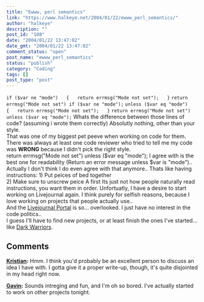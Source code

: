 ```yaml
---
title: "Ewww, perl semantics"
link: "https://www.halkeye.net/2004/01/22/ewww_perl_semantics/"
author: "halkeye"
description: ""
post_id: "108"
date: "2004/01/22 13:47:02"
date_gmt: "2004/01/22 13:47:02"
comment_status: "open"
post_name: "ewww_perl_semantics"
status: "publish"
category: "Coding"
tags: []
post_type: "post"
---
```


`if ($var ne "mode")  
{  
return errmsg("Mode not set");  
}` `return errmsg("Mode not set") if ($var ne "mode");` `unless ($var eq "mode")  
{  
return errmsg("Mode not set");  
}` `return errmsg("Mode not set") unless ($var eq "mode");` Whats the difference between those lines of code? (assuming i wrote them correctly) Absolutly nothing, other than your style.  
That was one of my biggest pet peeve when working on code for them. There was always at least one code reviewer who tried to tell me my code was **WRONG** because I didn't pick the right style.  
return errmsg("Mode not set") unless ($var eq "mode"); I agree with is the best one for readability (Return an error message unless $var is "mode").. Actually I don't think I do even agree with that anymore.. Thats like having instructions: 1) Put peices of bed together  
2) Make sure to unscrew peice A first Its just not how people naturally read instructions, you want them in order. Unfortuatly, I have a desire to start working on Livejournal again. I think purely for selfish reasons, because I love working on projects that people actually use..  
And the [Livejournal Portal](http://www.livejournal.com/portal/) is so... overlooked. I just have no interest in the code politics..  
I guess I'll have to find new projects, or at least finish the ones I've started... like [Dark Warriors](http://www.kodekoan.com/project/darkwarriors).

## Comments

**[Kristian](#6 "2004-01-23 21:08:49"):** Hmm. I think you'd probably be an excellent person to discuss an idea I have with. I gotta give it a proper write-up, though, it's quite disjointed in my head right now.

**[Gavin](#7 "2004-01-23 21:57:16"):** Sounds intreging and fun, and I'm oh so bored. I've actually started to work on other projects tonight.

